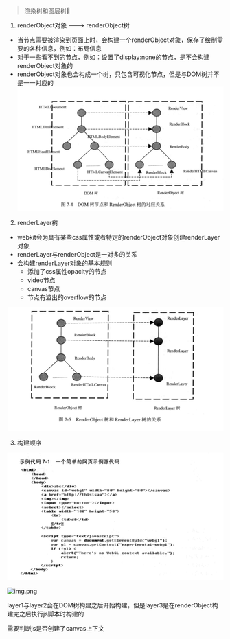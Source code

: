 > 渲染树和图层树🌲

1. renderObject对象 ---> renderObject树

- 当节点需要被渲染到页面上时，会构建一个renderObject对象，保存了绘制需要的各种信息，例如：布局信息
- 对于一些看不到的节点，例如：设置了display:none的节点，是不会构建renderObject对象的
- renderObject对象也会构成一个树，只包含可视化节点，但是与DOM树并不是一一对应的
![img.png](/imgs/renderObject树与DOM树对比.png)

2. renderLayer树

- webkit会为具有某些css属性或者特定的renderObject对象创建renderLayer对象
- renderLayer与renderObject是一对多的关系
- 会构建renderLayer对象的基本规则
  - 添加了css属性opacity的节点
  - video节点
  - canvas节点
  - 节点有溢出的overflow的节点

![img.png](/imgs/renderObject树与renderLayer树对比.png)

3. 构建顺序

![img.png](/imgs/renderObject树、renderLayer树构建顺序.png)

![img.png](/imgs/renderLayer树.png)

layer1与layer2会在DOM树构建之后开始构建，但是layer3是在renderObject构建完之后执行js脚本时构建的

需要判断js是否创建了canvas上下文

